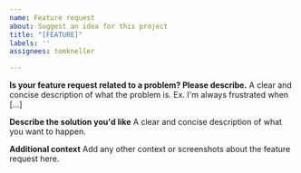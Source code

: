 ```yaml
---
name: Feature request
about: Suggest an idea for this project
title: "[FEATURE]"
labels: ''
assignees: tomkneller

---
```


**Is your feature request related to a problem? Please describe.**
A clear and concise description of what the problem is. Ex. I'm always frustrated when [...]

**Describe the solution you'd like**
A clear and concise description of what you want to happen.

**Additional context**
Add any other context or screenshots about the feature request here.
